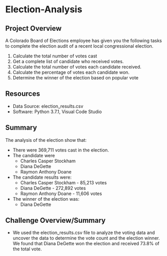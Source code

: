 # Election-Analysis

## Project Overview
A Colorado Board of Elections employee has given you the following tasks to complete the election audit of a recent local congressional election.

1. Calculate the total number of votes cast
2. Get a complete list of candidate who received votes.
3. Calculate the total number of votes each candidate received.
4. Calculate the percentage of votes each candidate won.
5. Determine the winner of the election based on popular vote

## Resources
- Data Source: election_results.csv
- Software: Python 3.7.1, Visual Code Studio

## Summary
The analysis of the election show that:
- There were 369,711 votes cast in the election.
- The candidate were
    - Charles Casper Stockham
    - Diana DeGette
    - Raymon Anthony Doane
- The candidate results were:
    - Charles Casper Stockham - 85,213 votes
    - Diana DeGette - 272,892 votes
    - Raymon Anthony Doane - 11,606 votes
- The winner of the election was:
    - Diana DeGette

## Challenge Overview/Summary
- We used the election_results.csv file to analyze the voting data and uncover the data to determine the vote count and the election winner. We found that Diana DeGette won the election and received 73.8% of the total vote. 
